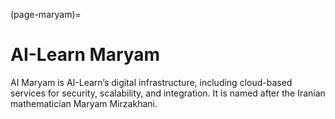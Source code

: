 (page-maryam)=
# AI-Learn Maryam

AI Maryam is AI-Learn’s digital infrastructure, including cloud-based services for security, scalability, and integration. It is named after the Iranian mathematician Maryam Mirzakhani.
